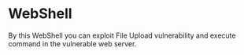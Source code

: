 # WebShell
By this WebShell you can exploit File Upload vulnerability and execute command in the vulnerable web server.
